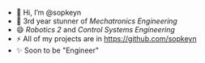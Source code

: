 - 👋 Hi, I’m @sopkeyn
- 🌱 3rd year stunner of *Mechatronics Engineering*
- 😄 *Robotics 2* and *Control Systems Engineering*
- ⚡ All of my projects are in https://github.com/sopkeyn
- ✨ Soon to be "Engineer"

<!---
sopkeyn/sopkeyn is a ✨ special ✨ repository because its `README.md` (this file) appears on your GitHub profile.
You can click the Preview link to take a look at your changes.
--->
